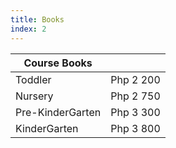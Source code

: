 ```yaml
---
title: Books
index: 2
---
```


| Course Books     |            |
| ---------------- |-----------:|
| Toddler          |  Php 2 200 |
| Nursery          |  Php 2 750 |
| Pre-KinderGarten |  Php 3 300 |
| KinderGarten     |  Php 3 800 |

